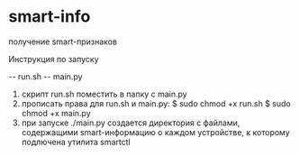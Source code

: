 # smart-info
получение smart-признаков

Инструкция по запуску

 -- run.sh
 -- main.py

 1. скрипт run.sh поместить в папку с main.py
 2. прописать права для run.sh и main.py:
        $ sudo chmod +x run.sh
        $ sudo chmod +x main.py
 3. при запуске ./main.py создается директория с файлами,
    содержащими smart-информацию о каждом устройстве, к которому подлючена
    утилита smartctl
